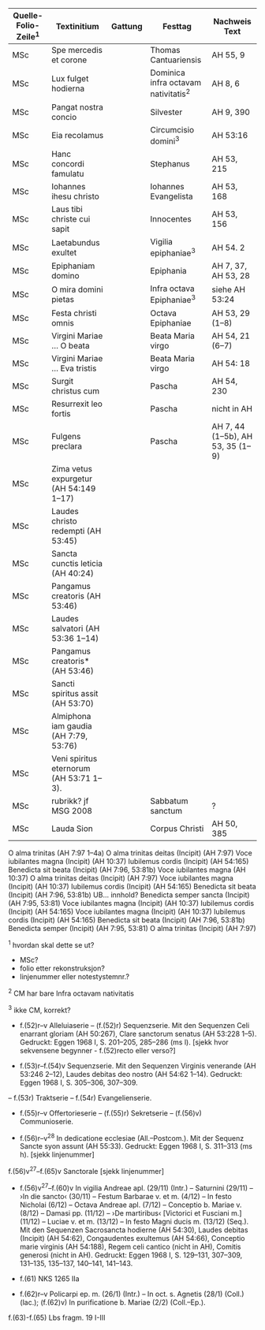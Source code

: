 | Quelle-Folio-Zeile<sup>1</sup> | Textinitium | Gattung | Festtag | Nachweis Text |
|--|--|--|--|--|
|MSc| Spe mercedis et corone || Thomas Cantuariensis | AH 55, 9 |
|MSc| Lux fulget hodierna || Dominica infra octavam nativitatis<sup>2</sup> | AH 8, 6 |
|MSc| Pangat nostra concio || Silvester | AH 9, 390 |
|MSc| Eia recolamus || Circumcisio domini<sup>3</sup> | AH 53:16 |
|MSc| Hanc concordi famulatu || Stephanus | AH 53, 215 |
|MSc| Iohannes ihesu christo || Iohannes Evangelista | AH 53, 168 |
|MSc| Laus tibi christe cui sapit || Innocentes | AH 53, 156 | 
|MSc| Laetabundus exultet || Vigilia epiphaniae<sup>3</sup> | AH 54. 2 |
|MSc| Epiphaniam domino || Epiphania | AH 7, 37, AH 53, 28 |
|MSc| O mira domini pietas || Infra octava Epiphaniae<sup>3</sup> | siehe AH 53:24 |
|MSc| Festa christi omnis || Octava Epiphaniae | AH 53, 29 (1–8) |
|MSc| Virgini Mariae … O beata || Beata Maria virgo | AH 54, 21 (6–7) |
|MSc| Virgini Mariae … Eva tristis || Beata Maria virgo | AH 54: 18 |
|MSc| Surgit christus cum || Pascha | AH 54, 230 |
|MSc| Resurrexit leo fortis || Pascha | nicht in AH |
|MSc| Fulgens preclara || Pascha | AH 7, 44 (1–5b), AH 53, 35 (1–9) |
|MSc| Zima vetus expurgetur (AH 54:149 1–17)
|MSc| Laudes christo redempti (AH 53:45)
|MSc| Sancta cunctis leticia (AH 40:24)
|MSc| Pangamus creatoris (AH 53:46)
|MSc| Laudes salvatori (AH 53:36 1–14)
|MSc| Pangamus creatoris* (AH 53:46)
|MSc| Sancti spiritus assit (AH 53:70)
|MSc| Almiphona iam gaudia (AH 7:79, 53:76)
|MSc| Veni spiritus eternorum (AH 53:71 1–3).
|MSc| rubrikk? jf MSG 2008 || Sabbatum sanctum | ? |
|MSc| Lauda Sion || Corpus Christi | AH 50, 385 |
O alma trinitas (AH 7:97 1–4a)
O alma trinitas deitas (Incipit) (AH 7:97)
Voce iubilantes magna (Incipit) (AH 10:37)
Iubilemus cordis (Incipit) (AH 54:165)
Benedicta sit beata (Incipit) (AH 7:96, 53:81b)
Voce iubilantes magna (AH 10:37)
O alma trinitas deitas (Incipit) (AH 7:97)
Voce iubilantes magna (Incipit) (AH 10:37)
Iubilemus cordis (Incipit) (AH 54:165)
Benedicta sit beata (Incipit) (AH 7:96, 53:81b)
UB... innhold?
Benedicta semper sancta (Incipit) (AH 7:95, 53:81)
Voce iubilantes magna (Incipit) (AH 10:37)
Iubilemus cordis (Incipit) (AH 54:165)
Voce iubilantes magna (Incipit) (AH 10:37)
Iubilemus cordis (Incipit) (AH 54:165)
Benedicta sit beata (Incipit) (AH 7:96, 53:81b)
Benedicta semper (Incipit) (AH 7:95, 53:81)
O alma trinitas (Incipit) (AH 7:97)



<sup>1</sup> hvordan skal dette se ut?
- MSc?
- folio etter rekonstruksjon?
- linjenummer eller notestystemnr.?

 <sup>2</sup> CM har bare Infra octavam nativitatis
 
 <sup>3</sup> ikke CM, korrekt?









- f.(52)r–v Alleluiaserie – (f.(52)r) Sequenzserie. Mit den Sequenzen Celi enarrant gloriam (AH 50:267), Clare sanctorum senatus (AH 53:228 1–5). Gedruckt: Eggen 1968 I, S. 201–205, 285–286 (ms l). [sjekk hvor sekvensene begynner - f.(52)recto eller verso?]

- f.(53)r–f.(54)v Sequenzserie. Mit den Sequenzen Virginis venerande (AH 53:246 2–12), Laudes debitas deo nostro (AH 54:62 1–14). Gedruckt: Eggen 1968 I, S. 305–306, 307–309.
 
– f.(53r) Traktserie – f.(54r) Evangelienserie.

- f.(55)r–v Offertorieserie – (f.(55)r) Sekretserie – (f.(56)v) Communioserie.

- f.(56)r–v<sup>28</sup> In dedicatione ecclesiae (All.–Postcom.). Mit der Sequenz Sancte syon assunt (AH 55:33). Gedruckt: Eggen 1968 I, S. 311–313 (ms h). [sjekk linjenummer]

f.(56)v<sup>27</sup>–f.(65)v Sanctorale [sjekk linjenummer]

- f.(56)v<sup>27</sup>–f.(60)v In vigilia Andreae apl. (29/11) (Intr.) – Saturnini (29/11) – ›In die sancto‹ (30/11) – Festum Barbarae v. et m. (4/12) – In festo Nicholai (6/12) – Octava Andreae apl. (7/12) – Conceptio b. Mariae v. (8/12) – Damasi pp. (11/12) – ›De martiribus‹ [Victorici et Fusciani m.] (11/12) – Luciae v. et m. (13/12) – In festo Magni ducis m. (13/12) (Seq.). Mit den Sequenzen Sacrosancta hodierne (AH 54:30), Laudes debitas (Incipit) (AH 54:62), Congaudentes exultemus (AH 54:66), Conceptio marie virginis (AH 54:188), Regem celi cantico (nicht in AH), Comitis generosi (nicht in AH). Gedruckt: Eggen 1968 I, S. 129–131, 307–309, 131–135, 135–137, 140–141, 141–143.

- f.(61) NKS 1265 IIa

- f.(62)r–v Policarpi ep. m. (26/1) (Intr.) – In oct. s. Agnetis (28/1) (Coll.) (lac.); (f.(62)v) In purificatione b. Mariae (2/2) (Coll.–Ep.).

f.(63)-f.(65) Lbs fragm. 19 I-III

